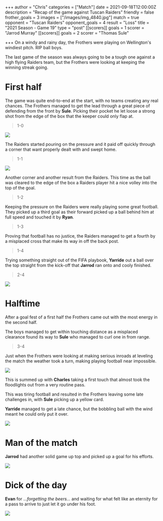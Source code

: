 +++
author = "Chris"
categories = ["Match"]
date = 2021-09-18T12:00:00Z
description = "Recap of the game against Tuscan Raiders"
friendly = false
frother_goals = 3
images = ["/images/img_4840.jpg"]
match = true
opponent = "Tuscan Raiders"
opponent_goals = 4
result = "Loss"
title = "2021 Season - Game 19"
type = "post"
[[scorers]]
goals = 1
scorer = "Jarrod Murray"
[[scorers]]
goals = 2
scorer = "Thomas Sule"

+++
On a windy and rainy day, the Frothers were playing on Wellington's windiest pitch. RIP ball boys.

The last game of the season was always going to be a tough one against a high flying Raiders team, but the Frothers were looking at keeping the winning streak going.

# First half

The game was quite end-to-end at the start, with no teams creating any real chances. The Frothers managed to get the lead through a great piece of defending from the front by **Sule**. Picking their pocket he let loose a strong shot from the edge of the box that the keeper could only flap at.

> 1-0

![](/images/img_4823.jpg)

The Raiders started pouring on the pressure and it paid off quickly through a corner that want properly dealt with and swept home.

> 1-1

![](/images/img_4821.jpg)

Another corner and another result from the Raiders. This time as the ball was cleared to the edge of the box a Raiders player hit a nice volley into the top of the goal.

> 1-2

Keeping the pressure on the Raiders were really playing some great football. They picked up a third goal as their forward picked up a ball behind him at full speed and touched it by **Ryan**.

> 1-3

Proving that football has no justice, the Raiders managed to get a fourth by a misplaced cross that make its way in off the back post.

> 1-4

Trying something straight out of the FIFA playbook, **Yarride** out a ball over the top straight from the kick-off that **Jarrod** ran onto and cooly finished.

> 2-4

![](/images/img_4835.jpg)

# Halftime

After a goal fest of a first half the Frothers came out with the most energy in the second half.

The boys managed to get within touching distance as a misplaced clearance found its way to **Sule** who managed to curl one in from range.

> 3-4

Just when the Frothers were looking at making serious inroads at leveling the match the weather took a turn, making playing football near impossible.

![](/images/img_4870.jpg)

This is summed up with **Charles** taking a first touch that almost took the floodlights out from a very routine pass.

This was tiring football and resulted in the Frothers leaving some late challenges in, with **Sule** picking up a yellow card.

**Yarride** managed to get a late chance, but the bobbling ball with the wind meant he could only put it over.

![](/images/img_4859.jpg)

# Man of the match

**Jarrod** had another solid game up top and picked up a goal for his efforts.

![](/images/img_4836.jpg)

# Dick of the day

**Evan** for ..._forgetting the beers..._ and waiting for what felt like an eternity for a pass to arrive to just let it go under his foot.

![](/images/img_4805.jpg)